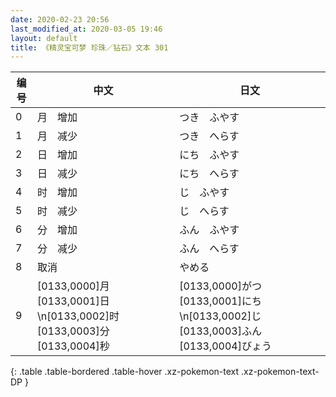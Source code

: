 ```yaml
---
date: 2020-02-23 20:56
last_modified_at: 2020-03-05 19:46
layout: default
title: 《精灵宝可梦 珍珠／钻石》文本 301
---
```

| 编号 | 中文 | 日文 |
| ---- | ---- | ---- |
| 0 | 月　增加 | つき　ふやす |
| 1 | 月　减少 | つき　へらす |
| 2 | 日　增加 | にち　ふやす |
| 3 | 日　减少 | にち　へらす |
| 4 | 时　增加 | じ　ふやす |
| 5 | 时　减少 | じ　へらす |
| 6 | 分　增加 | ふん　ふやす |
| 7 | 分　减少 | ふん　へらす |
| 8 | 取消 | やめる |
| 9 | [0133,0000]月　[0133,0001]日\n[0133,0002]时　[0133,0003]分　[0133,0004]秒 | [0133,0000]がつ　[0133,0001]にち\n[0133,0002]じ　[0133,0003]ふん　[0133,0004]びょう |
{: .table .table-bordered .table-hover .xz-pokemon-text .xz-pokemon-text-DP }